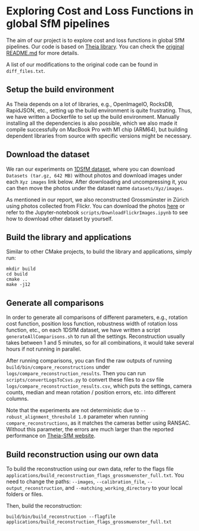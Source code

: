 # Exploring Cost and Loss Functions in global SfM pipelines

The aim of our project is to explore cost and loss functions in global SfM pipelines.
Our code is based on [Theia library](http://theia-sfm.org/). You can check the
[original README.md](original_README.md) for more details.

A list of our modifications to the original code can be found in `diff_files.txt`.

## Setup the build environment

As Theia depends on a lot of libraries, e.g., OpenImageIO, RocksDB, RapidJSON, etc.,
setting up the build environment is quite frustrating. Thus, we have written a Dockerfile
to set up the build environment. Manually installing all the dependencies is also possible,
which we also made it compile successfully on MacBook Pro with M1 chip (ARM64), but
building dependent libraries from source with specific versions might be necessary.

## Download the dataset

We ran our experiments on [1DSfM dataset](https://www.cs.cornell.edu/projects/1dsfm/), where
you can download `Datasets (tar.gz, 642 MB)` without photos and download images under each
`Xyz images` link below. After downloading and uncompressing it, you can then move the
photos under the dataset name `datasets/Xyz/images`.

As mentioned in our report, we also reconstructed Grossmünster in Zürich using photos
collected from Flickr. You can download the photos [here](https://studentethzch-my.sharepoint.com/:f:/g/personal/fanghe_student_ethz_ch/EhekYKY78F1HqZHkymyTpikBuGjaIPRZ4jGw-cx_vz3QyA?e=yFvCiK)
or refer to the Jupyter-notebook `scripts/DownloadFlickrImages.ipynb` to see how to download
other dataset by yourself.

## Build the library and applications

Similar to other CMake projects, to build the library and applications, simply run:
```
mkdir build
cd build
cmake ..
make -j12
```

## Generate all comparisons

In order to generate all comparisons of different parameters, e.g., rotation cost function,
position loss function, robustness width of rotation loss function, etc., on each 1DSfM dataset,
we have written a script `generateAllComparisons.sh` to run all the settings. Reconstruction
usually takes between 1 and 5 minutes, so for all combinations, it would take several hours if
not running in parallel.

After running comparisons, you can find the raw outputs of running `build/bin/compare_reconstructions`
under `logs/compare_reconstruction_results`. Then you can run `scripts/convertLogsToCsvs.py` to convert
these files to a csv file `logs/compare_reconstruction_results.csv`, which puts the settings, camera
counts, median and mean rotation / position errors, etc. into different columns.

Note that the experiments are not deterministic due to `--robust_alignment_threshold 1.0` parameter
when running `compare_reconstructions`, as it matches the cameras better using RANSAC. Without this
parameter, the errors are much larger than the reported performance on
[Theia-SfM website](http://theia-sfm.org/performance.html).

## Build reconstruction using our own data

To build the reconstruction using our own data, refer to the flags file
`applications/build_reconstruction_flags_grossmuenster_full.txt`. You need to change the paths:
`--images`, `--calibration_file`, `--output_reconstruction`, and `--matching_working_directory` to your
local folders or files.

Then, build the reconstruction:

```
build/bin/build_reconstruction --flagfile applications/build_reconstruction_flags_grossmuenster_full.txt
```

